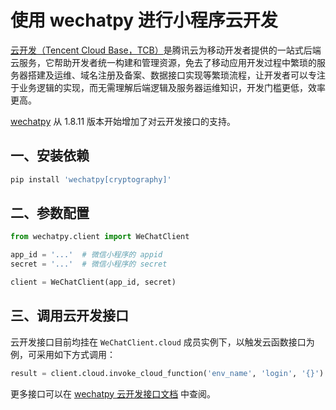 # 使用 wechatpy 进行小程序云开发

[云开发（Tencent Cloud Base，TCB）](https://www.cloudbase.net/)是腾讯云为移动开发者提供的一站式后端云服务，它帮助开发者统一构建和管理资源，免去了移动应用开发过程中繁琐的服务器搭建及运维、域名注册及备案、数据接口实现等繁琐流程，让开发者可以专注于业务逻辑的实现，而无需理解后端逻辑及服务器运维知识，开发门槛更低，效率更高。

[wechatpy] 从 1.8.11 版本开始增加了对云开发接口的支持。

## 一、安装依赖

```bash
pip install 'wechatpy[cryptography]'
```

## 二、参数配置

```python
from wechatpy.client import WeChatClient

app_id = '...'  # 微信小程序的 appid
secret = '...'  # 微信小程序的 secret

client = WeChatClient(app_id, secret)
```

## 三、调用云开发接口

云开发接口目前均挂在 `WeChatClient.cloud` 成员实例下，以触发云函数接口为例，可采用如下方式调用：

```python
result = client.cloud.invoke_cloud_function('env_name', 'login', '{}')
```

更多接口可以在 [wechatpy 云开发接口文档](https://wechatpy.readthedocs.io/zh_CN/master/client/cloud.html) 中查阅。

[wechatpy]: https://github.com/wechatpy/wechatpy
